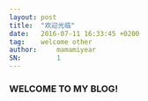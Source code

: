 ```yaml
---
layout: post
title:  "欢迎光临"
date:   2016-07-11 16:33:45 +0200
tag:    welcome other
author:     mamamiyear
SN:         1
---
```

### WELCOME TO MY BLOG!
